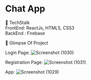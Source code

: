 # Chat App
  📌 TechStalk<br />
  FrontEnd: ReactJs, HTML5, CSS3 <br />
  BackEnd : Firebase <br />
  
:round_pushpin: Glimpse Of Project

Login Page:
![Screenshot (1030)](https://user-images.githubusercontent.com/115502587/195802773-216f291e-db33-4cbf-b20d-fa737cbe6149.png)

Registration Page:
![Screenshot (1031)](https://user-images.githubusercontent.com/115502587/195804349-2831f1c2-6aef-442e-8d49-331c2b994bd1.png)

App:
![Screenshot (1029)](https://user-images.githubusercontent.com/115502587/195804493-82711ffd-2e18-436e-a4c8-c3ac2885222d.png)


